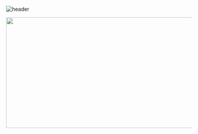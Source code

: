![header](https://capsule-render.vercel.app/api?type=waving&&&color=0:00BCF2,100:2158A8&height=250&width=867.2&section=header&text=Personal%20Projectgather&fontSize=45&fontAlignY=45&fontColor=skyblue)

<img src = "https://github.com/user-attachments/assets/aaf18104-701e-49ba-992b-5200dee76f5d" width="600px" height="300px">
